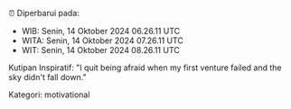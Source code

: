 ⏰ Diperbarui pada:
- WIB: Senin, 14 Oktober 2024 06.26.11 UTC
- WITA: Senin, 14 Oktober 2024 07.26.11 UTC
- WIT: Senin, 14 Oktober 2024 08.26.11 UTC

Kutipan Inspiratif:
"I quit being afraid when my first venture failed and the sky didn't fall down."


Kategori: motivational

